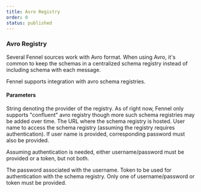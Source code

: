 ```yaml
---
title: Avro Registry
order: 0
status: published
---
```

### Avro Registry
Several Fennel sources work with Avro format. When using Avro, it's common
to keep the schemas in a centralized schema registry instead of including schema
with each message.

Fennel supports integration with avro schema registries.

#### Parameters

<Expandable title="registry" type='Literal["confluent"]'>
String denoting the provider of the registry. As of right now, Fennel only supports
"confluent" avro registry though more such schema registries may be added over
time.
</Expandable>

<Expandable title="url" type="str">
The URL where the schema registry is hosted.
</Expandable>

<Expandable title="username" type="Optional[str]">
User name to access the schema registry (assuming the registry requires 
authentication). If user name is provided, corresponding password must also be
provided.

Assuming authentication is needed, either username/password must be provided or
a token, but not both.
</Expandable>

<Expandable title="password" type="Optional[str]">
The password associated with the username.
</Expandable>

<Expandable title="token" type="Optional[str]">
Token to be used for authentication with the schema registry. Only one of 
username/password or token must be provided.
</Expandable>

<pre snippet="api-reference/sources/kafka#kafka_with_avro"
    status="success" message="Using avro registry with kafka"
    highlight="13-18, 20">
</pre>